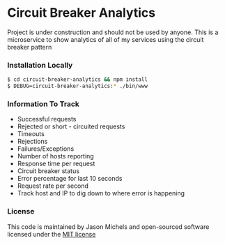 # Circuit Breaker Analytics

Project is under construction and should not be used by anyone.  This is a microservice to show analytics of all of my services using the circuit breaker pattern

### Installation Locally
```sh
$ cd circuit-breaker-analytics && npm install
$ DEBUG=circuit-breaker-analytics:* ./bin/www
```

### Information To Track
 - Successful requests
 - Rejected or short - circuited requests
 - Timeouts
 - Rejections
 - Failures/Exceptions
 - Number of hosts reporting
 - Response time per request
 - Circuit breaker status
 - Error percentage for last 10 seconds
 - Request rate per second
 - Track host and IP to dig down to where error is happening


### License
This code is maintained by Jason Michels and open-sourced software licensed under the [MIT license](http://opensource.org/licenses/MIT)